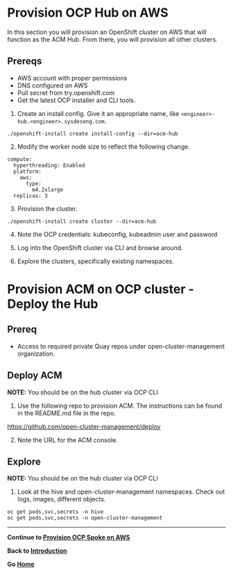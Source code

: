 # Provision OCP Hub on AWS

In this section you will provision an OpenShift cluster on AWS that will function as the ACM Hub. From there, you will provision all other clusters.

## Prereqs
* AWS account with proper permissions
* DNS configured on AWS
* Pull secret from try.openshift.com
* Get the latest OCP installer and CLI tools.

1. Create an install config. Give it an appropriate name, like `<engineer>-hub.<engineer>.sysdeseng.com`.

```
./openshift-install create install-config --dir=acm-hub
```

2. Modify the worker node size to reflect the following change.

```
compute:
  hyperthreading: Enabled
  platform:
    aws:
      type:
        m4.2xlarge
  replicas: 3
```

3. Provision the cluster.

```
./openshift-install create cluster --dir=acm-hub
```

4. Note the OCP credentials: kubeconfig, kubeadmin user and password

5. Log into the OpenShift cluster via CLI and browse around.

6. Explore the clusters, specifically existing namespaces.

# Provision ACM on OCP cluster - Deploy the Hub

## Prereq
* Access to required private Quay repos under open-cluster-management organization.

## Deploy ACM

**NOTE:** You should be on the hub cluster via OCP CLI

1. Use the following repo to provision ACM. The instructions can be found in the README.md file in the repo.

https://github.com/open-cluster-management/deploy

2. Note the URL for the ACM console.

## Explore

**NOTE:** You should be on the hub cluster via OCP CLI

1. Look at the hive and open-cluster-management namespaces. Check out logs, images, different objects.

```
oc get pods,svc,secrets -n hive
oc get pods,svc,secrets -n open-cluster-management
```

--- 

**Continue to [Provision OCP Spoke on AWS](./3.md)**

**Back to [Introduction](./1.md)**

**Go [Home](../README.md)**

